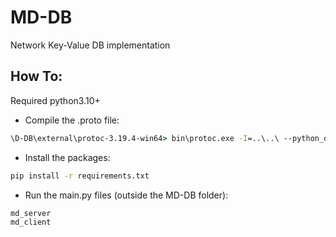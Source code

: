# MD-DB
Network Key-Value DB implementation

## How To:

Required python3.10+

* Compile the .proto file:
```cmd
\D-DB\external\protoc-3.19.4-win64> bin\protoc.exe -I=..\..\ --python_out=..\..\ ..\..\mdlib\md.proto
```

* Install the packages:
```cmd
pip install -r requirements.txt
```

* Run the main.py files (outside the MD-DB folder):
```cmd
md_server
md_client
```
